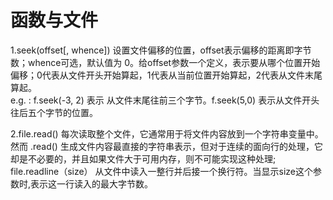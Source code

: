 # 函数与文件
1.seek(offset[, whence]) 设置文件偏移的位置，offset表示偏移的距离即字节数；whence可选，默认值为 0。给offset参数一个定义，表示要从哪个位置开始偏移；0代表从文件开头开始算起，1代表从当前位置开始算起，2代表从文件末尾算起。  
e.g. : f.seek(-3, 2) 表示 从文件末尾往前三个字节。f.seek(5,0) 表示从文件开头往后五个字节的位置。

2.file.read() 每次读取整个文件，它通常用于将文件内容放到一个字符串变量中。然而 .read() 生成文件内容最直接的字符串表示，但对于连续的面向行的处理，它却是不必要的，并且如果文件大于可用内存，则不可能实现这种处理;  
file.readline（size） 从文件中读入一整行并后接一个换行符。当显示size这个参数时,表示这一行读入的最大字节数。
